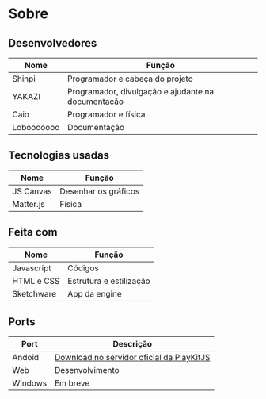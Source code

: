 # Sobre

## Desenvolvedores

| Nome       | Função                                              |
| ---------- | --------------------------------------------------- |
| Shinpi     | Programador e cabeça do projeto                     |
| YAKAZI     | Programador, divulgação e ajudante na documentacão  |
| Caio       | Programador e física                                |
| Lobooooooo | Documentação                                        |

## Tecnologias usadas

| Nome       | Função               |
| ---------- | -------------------- |
| JS Canvas  | Desenhar os gráficos |
| Matter.js  | Física               |

## Feita com

| Nome       | Função                  |
| ---------- | ----------------------- |
| Javascript | Códigos                 |
| HTML e CSS | Estrutura e estilização |
| Sketchware | App da engine           |

## Ports

| Port       | Descrição                                                              |
| ---------- | ---------------------------------------------------------------------- |
| Andoid | [Download no servidor oficial da PlayKitJS](https://discord.gg/fjHrAkzWqG) |
| Web | Desenvolvimento                                                               |
| Windows | Em breve                                                                  |
